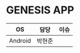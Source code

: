 # GENESIS APP

| OS      | 담당  | 이슈                 |
|---------|-----|--------------------|
| Android | 박현준 |  |

